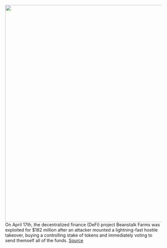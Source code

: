 <img src='https://cdn.vox-cdn.com/thumbor/nK8wmW8LpJKrIvI1kcLYoeUcbHk=/0x0:2040x1360/1200x800/filters:focal(857x517:1183x843)/cdn.vox-cdn.com/uploads/chorus_image/image/70781664/acastro_210106_4957_0001.0.jpg' width='700px' /><br/>
On April 17th, the decentralized finance (DeFi) project Beanstalk Farms was exploited for $182 million after an attacker mounted a lightning-fast hostile takeover, buying a controlling stake of tokens and immediately voting to send themself all of the funds.
<a href='https://www.theverge.com/2022/4/22/23037325/beanstalk-dismissed-governance-attacks-lost-182-million'> Source <a/>